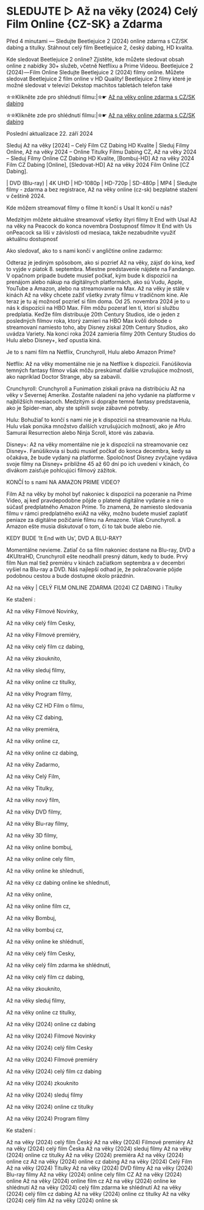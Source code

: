 
# SLEDUJTE ▷ Až na věky (2024) Celý Film Online {CZ-SK} a Zdarma

Před 4 minutami — Sledujte Beetlejuice 2 (2024) online zdarma s CZ/SK dabing a titulky. Stáhnout celý film Beetlejuice 2, český dabing, HD kvalita.

Kde sledovat Beetlejuice 2 online? Zjistěte, kde můžete sledovat obsah online z nabídky 30+ služeb, včetně Netflixu a Prime Videou. Beetlejuice 2 (2024) — Film Online Sledujte Beetlejuice 2 (2024) filmy online. Můžete sledovat Beetlejuice 2 film online v HD Quality! Beetlejuice 2 filmy které je možné sledovat v televizi Dekstop machitos tabletách telefon také


✮✮Klikněte zde pro shlédnutí filmu:|✮☛ [Až na věky online zdarma s CZ/SK dabing](https://crotx.online/sk/movie/1082900/az-na-veky.github)

✮✮Klikněte zde pro shlédnutí filmu:|✮☛ [Až na věky online zdarma s CZ/SK dabing](https://crotx.online/sk/movie/1082900/az-na-veky.github)

Poslední aktualizace 22. září 2024


Sleduj Až na věky [2024] – Celý Film CZ Dabing HD Kvalite | Sleduj Filmy Online, Až na věky 2024 – Online Titulky Filmu Dabing CZ, Až na věky 2024 – Sleduj Filmy Online CZ Dabing HD Kvalite, [Bombuj-HD] Až na věky 2024 Film CZ Dabing [Online], [Sledovat-HD] Až na věky 2024 Film Online [CZ Dabing].

| DVD (Blu-ray) | 4K UHD | HD-1080p | HD-720p | SD-480p | MP4 | Sledujte filmy - zdarma a bez registrace, Až na věky online (cz-sk) bezplatné stažení v češtině 2024.

Kde môžem streamovať filmy o filme It končí s Usal It končí u nás?

Medzitým môžete aktuálne streamovať všetky štyri filmy It End with Usal Až na věky na Peacock do konca novembra Dostupnosť filmov It End with Us onPeacock sa líši v závislosti od mesiaca, takže nezabudnite využiť aktuálnu dostupnosť

Ako sledovať, ako to s nami končí v angličtine online zadarmo:

Odteraz je jediným spôsobom, ako si pozrieť Až na věky, zájsť do kina, keď to vyjde v piatok 8. septembra. Miestne predstavenie nájdete na Fandango. V opačnom prípade budete musieť počkať, kým bude k dispozícii na prenájom alebo nákup na digitálnych platformách, ako sú Vudu, Apple, YouTube a Amazon, alebo na streamovanie na Max. Až na věky je stále v kinách Až na věky chcete zažiť všetky zvraty filmu v tradičnom kine. Ale teraz je tu aj možnosť pozrieť si film doma. Od 25. novembra 2024 je to u nás k dispozícii na HBO Max. Film môžu pozerať len tí, ktorí si službu predplatia. Keďže film distribuuje 20th Century Studios, ide o jeden z posledných filmov roka, ktorý zamieri na HBO Max kvôli dohode o streamovaní namiesto toho, aby Disney získal 20th Century Studios, ako uvádza Variety. Na konci roka 2024 zamieria filmy 20th Century Studios do Hulu alebo Disney+, keď opustia kiná.

Je to s nami film na Netflix, Crunchyroll, Hulu alebo Amazon Prime?

Netflix: Až na věky momentálne nie je na Netflixe k dispozícii. Fanúšikovia temných fantasy filmov však môžu preskúmať ďalšie vzrušujúce možnosti, ako napríklad Doctor Strange, aby sa zabavili.

Crunchyroll: Crunchyroll a Funimation získali práva na distribúciu Až na věky v Severnej Amerike. Zostaňte naladení na jeho vydanie na platforme v najbližších mesiacoch. Medzitým si doprajte temné fantasy predstavenia, ako je Spider-man, aby ste splnili svoje zábavné potreby.

Hulu: Bohužiaľ to končí s nami nie je k dispozícii na streamovanie na Hulu. Hulu však ponúka množstvo ďalších vzrušujúcich možností, ako je Afro Samurai Resurrection alebo Ninja Scroll, ktoré vás zabavia.

Disney+: Až na věky momentálne nie je k dispozícii na streamovanie cez Disney+. Fanúšikovia si budú musieť počkať do konca decembra, kedy sa očakáva, že bude vydaný na platforme. Spoločnosť Disney zvyčajne vydáva svoje filmy na Disney+ približne 45 až 60 dní po ich uvedení v kinách, čo divákom zaisťuje pohlcujúci filmový zážitok.

KONČÍ to s nami NA AMAZON PRIME VIDEO?

Film Až na věky by mohol byť nakoniec k dispozícii na pozeranie na Prime Video, aj keď pravdepodobne pôjde o platené digitálne vydanie a nie o súčasť predplatného Amazon Prime. To znamená, že namiesto sledovania filmu v rámci predplatného exiAž na věky, možno budete musieť zaplatiť peniaze za digitálne požičanie filmu na Amazone. Však Crunchyroll. a Amazon ešte musia diskutovať o tom, či to tak bude alebo nie.

KEDY BUDE ‘It End with Us’, DVD A BLU-RAY?

Momentálne nevieme. Zatiaľ čo sa film nakoniec dostane na Blu-ray, DVD a 4KUltraHD, Crunchyroll ešte neodhalil presný dátum, kedy to bude. Prvý film Nun mal tiež premiéru v kinách začiatkom septembra a v decembri vyšiel na Blu-ray a DVD. Náš najlepší odhad je, že pokračovanie pôjde podobnou cestou a bude dostupné okolo prázdnin.

Až na věky | CELÝ FILM ONLINE ZDARMA (2024) CZ DABING i Titulky

Ke stažení :

Až na věky Filmové Novinky,

Až na věky celý film Cesky,

Až na věky Filmové premiéry,

Až na věky celý film cz dabing,

Až na věky zkouknito,

Až na věky sleduj filmy,

Až na věky online cz titulky,

Až na věky Program filmy,

Až na věky CZ HD Film o filmu,

Až na věky CZ dabing,

Až na věky premiéra,

Až na věky online cz,

Až na věky online cz dabing,

Až na věky Zadarmo,

Až na věky Celý Film,

Až na věky Titulky,

Až na věky nový film,

Až na věky DVD filmy,

Až na věky Blu-ray filmy,

Až na věky 3D filmy,

Až na věky online bombuj,

Až na věky online cely film,

Až na věky online ke shlednuti,

Až na věky cz dabing online ke shlednuti,

Až na věky online,

Až na věky online film cz,

Až na věky Bombuj,

Až na věky bombuj cz,

Až na věky online ke shlédnutí,

Až na věky celý film Cesky,

Až na věky celý film zdarma ke shlédnutí,

Až na věky celý film cz dabing,

Až na věky zkouknito,

Až na věky sleduj filmy,

Až na věky online cz titulky,

Až na věky (2024) online cz dabing

Až na věky (2024) Filmové Novinky

Až na věky (2024) celý film Cesky

Až na věky (2024) Filmové premiéry

Až na věky (2024) celý film cz dabing

Až na věky (2024) zkouknito

Až na věky (2024) sleduj filmy

Až na věky (2024) online cz titulky

Až na věky (2024) Program filmy

Ke stažení :

Až na věky (2024) celý film Český Až na věky (2024) Filmové premiéry Až na věky (2024) celý film Česka Až na věky (2024) sleduj filmy Až na věky (2024) online cz titulky Až na věky (2024) premiéra Až na věky (2024) online cz Až na věky (2024) online cz dabing Až na věky (2024) Celý Film Až na věky (2024) Titulky Až na věky (2024) DVD filmy Až na věky (2024) Blu-ray filmy Až na věky (2024) online cely film CZ Až na věky (2024) online Až na věky (2024) online film cz Až na věky (2024) online ke shlédnutí Až na věky (2024) celý film zdarma ke shlédnutí Až na věky (2024) celý film cz dabing Až na věky (2024) online cz titulky Až na věky (2024) celý film Až na věky (2024) online sk
